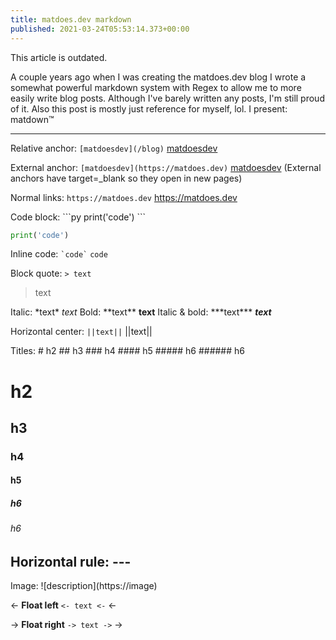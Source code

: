 ```yaml
---
title: matdoes.dev markdown
published: 2021-03-24T05:53:14.373+00:00
---
```


<div class="warning box">
This article is outdated.
</div>

A couple years ago when I was creating the matdoes.dev blog I wrote a somewhat powerful markdown system with Regex to allow me to more easily write blog posts. Although I've barely written any posts, I'm still proud of it. Also this post is mostly just reference for myself, lol.
I present: matdown™

---

Relative anchor: `[matdoesdev](/blog)` [matdoesdev](/blog)

External anchor: `[matdoesdev](https://matdoes.dev)` [matdoesdev](https://matdoes.dev)
(External anchors have target=\_blank so they open in new pages)

Normal links: `https://matdoes.dev` https://matdoes.dev

Code block: \`\`\`py
print('code')
\`\`\`

```py
print('code')
```

Inline code: `` `code` `` `code`

Block quote: `> text`

> text

Italic: \*text\* _text_
Bold: \*\*text\*\* **text**
Italic & bold: \*\*\*text\*\*\* **_text_**

Horizontal center: `||text||`
||text||

Titles:
\# h2
\#\# h3
\#\#\# h4
\#\#\#\# h5
\#\#\#\#\# h6
\#\#\#\#\#\# h6

# h2

## h3

### h4

#### h5

##### h6

###### h6

## Horizontal rule: \-\-\-

Image:
!\[description](https://image)

<-
**Float left**
`<- text <-`
<-

->
**Float right**
`-> text ->`
->

